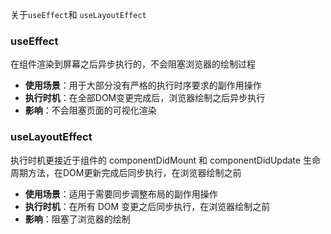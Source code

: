 关于`useEffect`和 `useLayoutEffect`

### useEffect

在组件渲染到屏幕之后异步执行的，不会阻塞浏览器的绘制过程 

- **使用场景**：用于大部分没有严格的执行时序要求的副作用操作
- **执行时机**：在全部DOM变更完成后，浏览器绘制之后异步执行
- **影响**：不会阻塞页面的可视化渲染



### useLayoutEffect

执行时机更接近于组件的 componentDidMount 和 componentDidUpdate 生命周期方法，在DOM更新完成后同步执行，在浏览器绘制之前

- **使用场景**：适用于需要同步调整布局的副作用操作
- **执行时机**：在所有 DOM 变更之后同步执行，在浏览器绘制之前
- **影响**：阻塞了浏览器的绘制